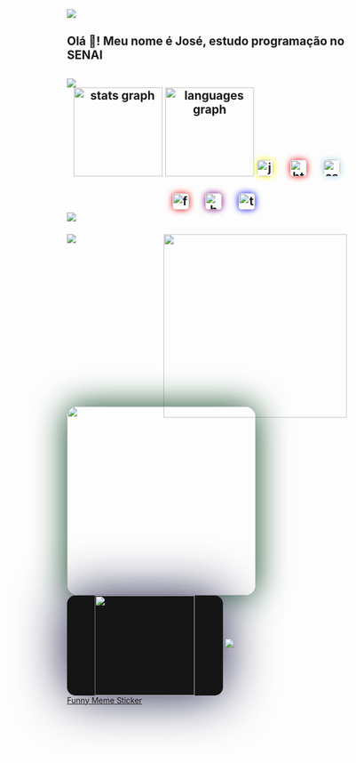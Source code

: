 <link rel="stylesheet" type="text/css" href="style.css">



<img src="https://user-images.githubusercontent.com/73097560/115834477-dbab4500-a447-11eb-908a-139a6edaec5c.gif">
<h2 align="left">Olá 👋! Meu nome é José, estudo programação no SENAI<h2>
<img src="https://user-images.githubusercontent.com/73097560/115834477-dbab4500-a447-11eb-908a-139a6edaec5c.gif">


<div align="center" class="primeiraSessao">
  <img style="padding-bottom: 30px;" src="https://github-readme-stats.vercel.app/api?username=naasdd&hide_title=false&hide_rank=false&show_icons=true&include_all_commits=true&count_private=true&disable_animations=false&theme=dark&locale=en&hide_border=true" height="160" alt="stats graph"  />
  <img style="padding-bottom: 30px; " src="https://github-readme-stats.vercel.app/api/top-langs?username=naasdd&locale=en&hide_title=false&layout=compact&card_width=320&langs_count=5&&theme=dark&hide_border=true" height="160" alt="languages graph"  />
  <img style="border-radius: 7px; box-shadow:0px 0px 12px yellow" src="https://img.shields.io/badge/JavaScript-F7DF1E?logo=javascript&logoColor=black&style=for-the-badge" height="30" alt="javascript logo"  />
  <img width="20" />
  <img style="border-radius: 7px; box-shadow:0px 0px 12px red" src="https://img.shields.io/badge/HTML5-E34F26?logo=html5&logoColor=white&style=for-the-badge" height="30" alt="html5 logo"  />
  <img width="20" />
  <img style="border-radius: 7px; box-shadow:0px 0px 12px lightblue" src="https://img.shields.io/badge/CSS3-1572B6?logo=css3&logoColor=white&style=for-the-badge" height="30" alt="css3 logo"  />
  <img width="20" />
  <img style="border-radius: 7px; box-shadow:0px 0px 12px red" src="https://img.shields.io/badge/Figma-F24E1E?logo=figma&logoColor=white&style=for-the-badge" height="30" alt="figma logo"  />
  <img width="20" />
  <img style="border-radius: 7px; box-shadow:0px 0px 12px purple" src="https://img.shields.io/badge/Bootstrap-7952B3?logo=bootstrap&logoColor=white&style=for-the-badge" height="30" alt="bootstrap logo"  />
  <img width="20" />
  <img style="border-radius: 7px; box-shadow:0px 0px 12px blue" src="https://img.shields.io/badge/Trello-0052CC?logo=trello&logoColor=white&style=for-the-badge" height="30" alt="trello logo"  />
</div>

<img src="https://user-images.githubusercontent.com/73097560/115834477-dbab4500-a447-11eb-908a-139a6edaec5c.gif">

###


<img align="right" height="330" src="https://tenor.com/view/funny-meme-monke-bonzi-gif-25891209"  />


<img align="left" height="340" style="padding: 0px; margin-top: -20px; box-shadow: 0px 0px 60px rgb(15,70,35); border-radius: 20px;" src="https://spotify-recently-played-readme.vercel.app/api?user=22hwmeaxnuepcj4upfwx6rvci&unique={true|1|on|yes}"  />



<img src="https://user-images.githubusercontent.com/73097560/115834477-dbab4500-a447-11eb-908a-139a6edaec5c.gif">

<img align="center"  style="background-color: rgb(21,21,21); padding: 0px 10%; border-radius: 15px; box-shadow: 0px 0px 20px rgb(10,10,20); box-shadow: 0px 0px 90px rgb(30,30,70);" src="http://github-profile-summary-cards.vercel.app/api/cards/profile-details?username=naasdd&theme=dark" height="180em" />




<img src="https://user-images.githubusercontent.com/73097560/115834477-dbab4500-a447-11eb-908a-139a6edaec5c.gif">


<div align="center"> <a href="https://github.com/naasdd" target="_blank">
</div>



<div class="tenor-gif-embed" data-postid="25891209" data-share-method="host" data-aspect-ratio="1" data-width="100%"><a href="https://tenor.com/view/funny-meme-monke-bonzi-gif-25891209">Funny Meme Sticker</a>




